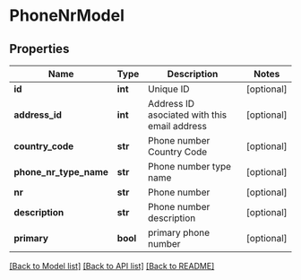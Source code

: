 # PhoneNrModel

## Properties
Name | Type | Description | Notes
------------ | ------------- | ------------- | -------------
**id** | **int** | Unique ID | [optional] 
**address_id** | **int** | Address ID asociated with this email address | [optional] 
**country_code** | **str** | Phone number Country Code | [optional] 
**phone_nr_type_name** | **str** | Phone number type name | [optional] 
**nr** | **str** | Phone number | [optional] 
**description** | **str** | Phone number description | [optional] 
**primary** | **bool** | primary phone number | [optional] 

[[Back to Model list]](../README.md#documentation-for-models) [[Back to API list]](../README.md#documentation-for-api-endpoints) [[Back to README]](../README.md)


